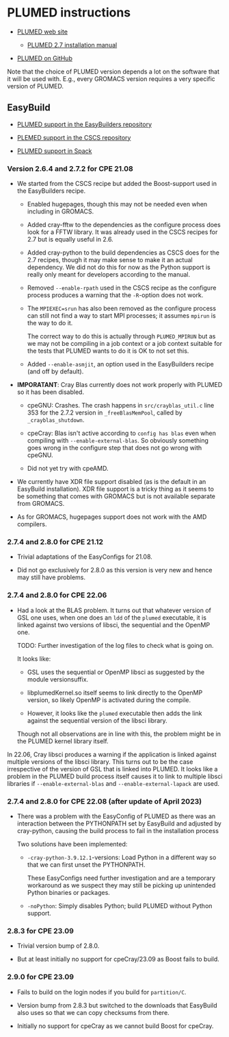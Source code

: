 # PLUMED instructions

  * [PLUMED web site](https://www.plumed.org/)

      * [PLUMED 2.7 installation manual](https://www.plumed.org/doc-v2.7/user-doc/manual.pdf)

  * [PLUMED on GitHub](https://github.com/plumed/plumed2)


Note that the choice of PLUMED version depends a lot on the software that it will be
used with. E.g., every GROMACS version requires a very specific version of PLUMED.



## EasyBuild

  * [PLUMED support in the EasyBuilders repository](https://github.com/easybuilders/easybuild-easyconfigs/tree/develop/easybuild/easyconfigs/p/PLUMED)

  * [PLEMED support in the CSCS repository](https://github.com/eth-cscs/production/tree/master/easybuild/easyconfigs/p/PLUMED)

  * [PLUMED support in Spack](https://github.com/spack/spack/tree/develop/var/spack/repos/builtin/packages/plumed)


### Version 2.6.4 and 2.7.2 for CPE 21.08

  * We started from the CSCS recipe but added the Boost-support used in the EasyBuilders
    recipe.

      * Enabled hugepages, though this may not be needed even when including in GROMACS.

      * Added cray-fftw to the dependencies as the configure process does look for
        a FFTW library. It was already used in the CSCS recipes for 2.7 but is
        equally useful in 2.6.

      * Added cray-python to the build dependencies as CSCS does for the 2.7 recipes,
        though it may make sense to make it an actual dependency. We did not do this
        for now as the Python support is really only meant for developers according
        to the manual.

      * Removed ``--enable-rpath`` used in the CSCS recipe as the configure process produces
        a warning that the ``-R``-option does not work.

      * The ``MPIEXEC=srun`` has also been removed as the configure process can still not
        find a way to start MPI processes; it assumes ``mpirun`` is the way to do it.

        The correct way to do this is actually through ``PLUMED_MPIRUN`` but as we may not
        be compiling in a job context or a job context suitable for the tests that PLUMED
        wants to do it is OK to not set this.

      * Added ``--enable-asmjit``, an option used in the EasyBuilders recipe (and off
        by default).

  * **IMPORATANT**: Cray Blas currently does not work properly with PLUMED so it has
    been disabled.

      * cpeGNU: Crashes. The crash happens in ``src/crayblas_util.c`` line 353 for
        the 2.7.2 version in ``_freeBlasMemPool``, called by ``_crayblas_shutdown``.

      * cpeCray: Blas isn't active according to ``config has blas`` even when compiling
        with ``--enable-external-blas``. So obviously something goes wrong in the configure
        step that does not go wrong with cpeGNU.

      * Did not yet try with cpeAMD.

  * We currently have XDR file support disabled (as is the default in an EasyBuild
    installation). XDR file support is a tricky thing as it seems to be something that
    comes with GROMACS but is not available separate from GROMACS.

  * As for GROMACS, hugepages support does not work with the AMD compilers.
  
  
### 2.7.4 and 2.8.0 for CPE 21.12

  * Trivial adaptations of the EasyConfigs for 21.08.
  
  * Did not go exclusively for 2.8.0 as this version is very new and hence may still 
    have problems.
    

### 2.7.4 and 2.8.0 for CPE 22.06

  * Had a look at the BLAS problem. It turns out that whatever version of GSL one uses,
    when one does an `ldd` of the `plumed` executable, it is linked against two versions
    of libsci, the sequential and the OpenMP one. 
    
    TODO: Further investigation of the log files to check what is going on.
    
    It looks like:
    
      * GSL uses the sequential or OpenMP libsci as suggested by the module versionsuffix.
      
      * libplumedKernel.so itself seems to link directly to the OpenMP version, so 
        likely OpenMP is activated during the compile.
        
      * However, it looks like the `plumed` executable then adds the link against the
        sequential version of the libsci library.
        
    Though not all observations are in line with this, the problem might be in the 
    PLUMED kernel library itself.

In 22.06, Cray libsci produces a warning if the application is linked against multiple 
versions of the libsci library. This turns out to be the case irrespective of the 
version of GSL that is linked into PLUMED. It looks like a problem in the PLUMED build
process itself causes it to link to multiple libsci libraries if `--enable-external-blas`
and `--enable-external-lapack` are used.


### 2.7.4 and 2.8.0 for CPE 22.08 (after update of April 2023)

  * There was a problem with the EasyConfig of PLUMED as there was an interaction between
    the PYTHONPATH set by EasyBuild and adjusted by cray-python, causing the build process
    to fail in the installation process
    
    Two solutions have been implemented:
    
      * `-cray-python-3.9.12.1`-versions: Load Python in a different way so that we 
        can first unset the PYTHONPATH.
        
        These EasyConfigs need further investigation and are a temporary workaround as we
        suspect they may still be picking up unintended Python binaries or packages.
        
      * `-noPython`: Simply disables Python; build PLUMED without Python support.


### 2.8.3 for CPE 23.09

-   Trivial version bump of 2.8.0.

-   But at least initially no support for cpeCray/23.09 as Boost fails to build.


### 2.9.0 for CPE 23.09

-   Fails to build on the login nodes if you build for `partition/C`.

-   Version bump from 2.8.3 but switched to the downloads that EasyBuild also uses
    so that we can copy checksums from there.
    
-   Initially no support for cpeCray as we cannot build Boost for cpeCray.



